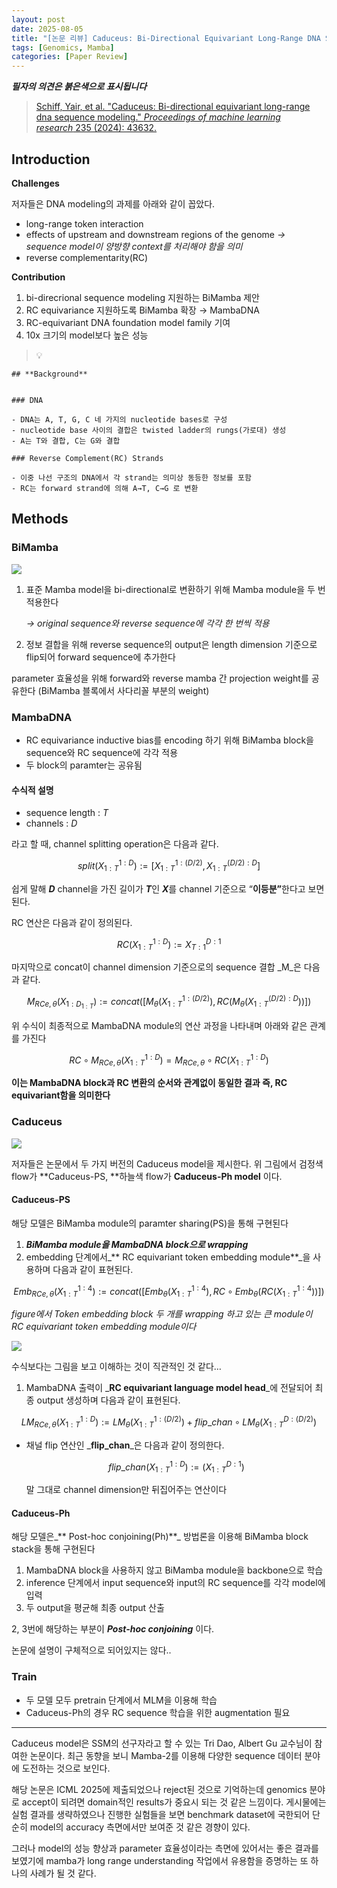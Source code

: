 ```yaml
---
layout: post
date: 2025-08-05
title: "[논문 리뷰] Caduceus: Bi-Directional Equivariant Long-Range DNA Sequence Modeling"
tags: [Genomics, Mamba]
categories: [Paper Review]
---
```


<span class="notion-red">_**필자의 의견은 붉은색으로 표시됩니다**_</span>


> [Schiff, Yair, et al. "Caduceus: Bi-directional equivariant long-range dna sequence modeling." ](https://pmc.ncbi.nlm.nih.gov/articles/PMC12189541/)[_Proceedings of machine learning research_](https://pmc.ncbi.nlm.nih.gov/articles/PMC12189541/)[ 235 (2024): 43632.](https://pmc.ncbi.nlm.nih.gov/articles/PMC12189541/)



## Introduction


**Challenges**


저자들은 DNA modeling의 과제를 아래와 같이 꼽았다.

- long-range token interaction
- effects of upstream and downstream regions of the genome 
_→ sequence model이 양방향 context를 처리해야 함을 의미_
- reverse complementarity(RC)

**Contribution**

1. bi-direcrional sequence modeling 지원하는 BiMamba 제안
1. RC equivariance 지원하도록 BiMamba 확장 → MambaDNA
1. RC-equivariant DNA foundation model family 기여
1. 10x 크기의 model보다 높은 성능

> 💡 


	## **Background**


	### DNA

	- DNA는 A, T, G, C 네 가지의 nucleotide bases로 구성
	- nucleotide base 사이의 결합은 twisted ladder의 rungs(가로대) 생성
	- A는 T와 결합, C는 G와 결합

	### Reverse Complement(RC) Strands

	- 이중 나선 구조의 DNA에서 각 strand는 의미상 동등한 정보를 포함
	- RC는 forward strand에 의해 A→T, C→G 로 변환


## Methods



### BiMamba


![](https://prod-files-secure.s3.us-west-2.amazonaws.com/542b861c-36a8-4051-84e5-8804b6728dba/2c247d59-7815-4980-99f0-8f0d21f445a7/image.png?X-Amz-Algorithm=AWS4-HMAC-SHA256&X-Amz-Content-Sha256=UNSIGNED-PAYLOAD&X-Amz-Credential=ASIAZI2LB466VZE4OEPC%2F20250813%2Fus-west-2%2Fs3%2Faws4_request&X-Amz-Date=20250813T132732Z&X-Amz-Expires=3600&X-Amz-Security-Token=IQoJb3JpZ2luX2VjEOX%2F%2F%2F%2F%2F%2F%2F%2F%2F%2FwEaCXVzLXdlc3QtMiJIMEYCIQDqsBt%2BSV368VodYTWuguET95bUrCFjghqZKYPdijgJrQIhAIoDpCtk80ZYEm6YKHnuBGcdoPvMqsvyoVHL%2BdRYG6k5Kv8DCC4QABoMNjM3NDIzMTgzODA1IgwCKzzwHkJxIaeZHYoq3AOll3pA1%2Bdcu0V9OJLECKwyHJFcSLFyELQANWoBpcl3sH2WiBSeBIBl1VygLORkMQq5ZG0r%2BggttMVf8htP8fS98fAqdi%2FrU8%2FBxRJzH1856ihOt1LFNCqIr4p1ogauNnqmMoO8ifWTWdxfHXjdEUw0MLEoZgDkytTJJJa3NPOCvX6fwHCTwkYN4ikEwzjXFk%2FSfwBp6F2SZIDFME0X5lMnGe%2BKY71KXsV8BW7aGrbe83%2BaCQZ0UswssKTHPMjfxn%2FOOTXaMryJdfF7W0mx2u1JjzaPoSc87JnkXus9A908l8gI76ZkYIvnIIsDJW1wUvM0c4vFhbGKhrzUgxXgzkKK8QSy0aqycXDbupQY2EIIAx8%2BN9Qn8wAUKsAJrg%2BajFKEPTVaMq0QrjxTc3ho0NuTZwnQT2mmw%2BGZcjYoApgET7XQ8nCvido%2F1aoIkK99kKPl3mmSh%2BVwCbrPUHv3DJQUgUnrau9obmaxi8FDsATTwLi0apNLy3dBMwIFmQhlzQuFso7FvZRRmptMDA6osirZbpPOBY4wYBReYhyje%2Bpluwkn0bLVyWWPbKs4ETHT%2BN4IhN8TRER2IpdSzcmognxlf0H1eo6DLMmtyYQSOgPuKPX8oX173QAK0D0YlTCdmfLEBjqkARel1XjqhrpXgdlsKQ4U34VjLCJeGr81gZfNfyFWxOUn5FEX5Nigwk09Hov26%2F5ynYvuP8r%2Fes7Qtq9NqT4GDhilb4VZVJBJ6QT6kYDhC17BE2YOZ4hdaduam19ISZ%2B1ppBMBBoD%2B51bbuiIyC4m%2FklBc8AzsQp7c%2BPpchfsCz7jKs5mRtW1uK4cfachBMGfdxwbkuO7CGaLix%2FeOnuvfY3kRs8l&X-Amz-Signature=0821029fe855cf521e18f0852c0aac9458b8b4d62fc225dafc411839c19b888c&X-Amz-SignedHeaders=host&x-amz-checksum-mode=ENABLED&x-id=GetObject)

1. 표준 Mamba model을 bi-directional로 변환하기 위해 Mamba module을 두 번 적용한다

	_→ original sequence와 reverse sequence에 각각 한 번씩 적용_

1. 정보 결합을 위해 reverse sequence의 output은 length dimension 기준으로 flip되어 forward sequence에 추가한다

parameter 효율성을 위해 forward와 reverse mamba 간 projection weight를 공유한다 (BiMamba 블록에서 사다리꼴 부분의 weight)



### MambaDNA

- RC equivariance inductive bias를 encoding 하기 위해 BiMamba block을 sequence와 RC sequence에 각각 적용
- 두 block의 paramter는 공유됨


#### 수식적 설명

- sequence length : _T_
- channels : _D_

라고 할 때,  channel splitting operation은 다음과 같다.


$$
split(X^{1:D}_{1:T}):=[X^{1:(D/2)}_{1:T},X^{(D/2):D}_{1:T}]
$$


<span class="notion-red">쉽게 말해 </span><span class="notion-red">_**D**_</span><span class="notion-red"> channel을 가진 길이가 </span><span class="notion-red">_**T**_</span><span class="notion-red">인 </span><span class="notion-red">_**X**_</span><span class="notion-red">를 channel 기준으로 “</span><span class="notion-red">**이등분”**</span><span class="notion-red">한다고 보면 된다.</span>


RC 연산은 다음과 같이 정의된다.


$$
RC(X^{1:D}_{1:T}):=X^{D:1}_{T:1}
$$


마지막으로 concat이 channel dimension 기준으로의 sequence 결합 _M_은 다음과 같다.


$$
M_{RCe,\theta}(X_{1:D_{1:T}}):=concat([M_{\theta}(X^{1:(D/2)}_{1:T}),RC(M_{\theta}(X^{(D/2):D}_{1:T}))])
$$


위 수식이 최종적으로 MambaDNA module의 연산 과정을 나타내며 아래와 같은 관계를 가진다


$$
RC\circ M_{RCe,\theta}(X^{1:D}_{1:T}) = M_{RCe,\theta} \circ RC(X^{1:D}_{1:T})
$$


**이는 MambaDNA block과 RC 변환의 순서와 관계없이 동일한 결과 즉, RC equivariant함을 의미한다**



### Caduceus


![](https://prod-files-secure.s3.us-west-2.amazonaws.com/542b861c-36a8-4051-84e5-8804b6728dba/f94a60d7-8145-473b-aef9-7c68d3ec604a/image.png?X-Amz-Algorithm=AWS4-HMAC-SHA256&X-Amz-Content-Sha256=UNSIGNED-PAYLOAD&X-Amz-Credential=ASIAZI2LB466VZE4OEPC%2F20250813%2Fus-west-2%2Fs3%2Faws4_request&X-Amz-Date=20250813T132732Z&X-Amz-Expires=3600&X-Amz-Security-Token=IQoJb3JpZ2luX2VjEOX%2F%2F%2F%2F%2F%2F%2F%2F%2F%2FwEaCXVzLXdlc3QtMiJIMEYCIQDqsBt%2BSV368VodYTWuguET95bUrCFjghqZKYPdijgJrQIhAIoDpCtk80ZYEm6YKHnuBGcdoPvMqsvyoVHL%2BdRYG6k5Kv8DCC4QABoMNjM3NDIzMTgzODA1IgwCKzzwHkJxIaeZHYoq3AOll3pA1%2Bdcu0V9OJLECKwyHJFcSLFyELQANWoBpcl3sH2WiBSeBIBl1VygLORkMQq5ZG0r%2BggttMVf8htP8fS98fAqdi%2FrU8%2FBxRJzH1856ihOt1LFNCqIr4p1ogauNnqmMoO8ifWTWdxfHXjdEUw0MLEoZgDkytTJJJa3NPOCvX6fwHCTwkYN4ikEwzjXFk%2FSfwBp6F2SZIDFME0X5lMnGe%2BKY71KXsV8BW7aGrbe83%2BaCQZ0UswssKTHPMjfxn%2FOOTXaMryJdfF7W0mx2u1JjzaPoSc87JnkXus9A908l8gI76ZkYIvnIIsDJW1wUvM0c4vFhbGKhrzUgxXgzkKK8QSy0aqycXDbupQY2EIIAx8%2BN9Qn8wAUKsAJrg%2BajFKEPTVaMq0QrjxTc3ho0NuTZwnQT2mmw%2BGZcjYoApgET7XQ8nCvido%2F1aoIkK99kKPl3mmSh%2BVwCbrPUHv3DJQUgUnrau9obmaxi8FDsATTwLi0apNLy3dBMwIFmQhlzQuFso7FvZRRmptMDA6osirZbpPOBY4wYBReYhyje%2Bpluwkn0bLVyWWPbKs4ETHT%2BN4IhN8TRER2IpdSzcmognxlf0H1eo6DLMmtyYQSOgPuKPX8oX173QAK0D0YlTCdmfLEBjqkARel1XjqhrpXgdlsKQ4U34VjLCJeGr81gZfNfyFWxOUn5FEX5Nigwk09Hov26%2F5ynYvuP8r%2Fes7Qtq9NqT4GDhilb4VZVJBJ6QT6kYDhC17BE2YOZ4hdaduam19ISZ%2B1ppBMBBoD%2B51bbuiIyC4m%2FklBc8AzsQp7c%2BPpchfsCz7jKs5mRtW1uK4cfachBMGfdxwbkuO7CGaLix%2FeOnuvfY3kRs8l&X-Amz-Signature=00b6704b724a8064d2a6700ff028aa52707e1063c6cf9c5974eeeb466f248d94&X-Amz-SignedHeaders=host&x-amz-checksum-mode=ENABLED&x-id=GetObject)


저자들은 논문에서 두 가지 버전의 Caduceus model을 제시한다. 위 그림에서 검정색 flow가 **Caduceus-PS, **하늘색 flow가 **Caduceus-Ph model** 이다.



#### Caduceus-PS


해당 모델은 BiMamba module의 paramter sharing(PS)을 통해 구현된다

1. _**BiMamba module을 MambaDNA block으로 wrapping**_
1. embedding 단계에서_** RC equivariant token embedding module**_을 사용하며 다음과 같이 표현된다.

$$
Emb_{RCe,\theta}(X^{1:4}_{1:T}):=concat([Emb_{\theta}(X^{1:4}_{1:T}),RC \circ Emb_{\theta}(RC(X^{1:4}_{1:T}))])
$$


_figure에서 Token embedding block 두 개를 wrapping 하고 있는 큰 module이 RC equivariant token embedding module이다_


![](https://prod-files-secure.s3.us-west-2.amazonaws.com/542b861c-36a8-4051-84e5-8804b6728dba/b175e4da-71eb-4e91-8c23-a06dabe673c9/image.png?X-Amz-Algorithm=AWS4-HMAC-SHA256&X-Amz-Content-Sha256=UNSIGNED-PAYLOAD&X-Amz-Credential=ASIAZI2LB466VZE4OEPC%2F20250813%2Fus-west-2%2Fs3%2Faws4_request&X-Amz-Date=20250813T132733Z&X-Amz-Expires=3600&X-Amz-Security-Token=IQoJb3JpZ2luX2VjEOX%2F%2F%2F%2F%2F%2F%2F%2F%2F%2FwEaCXVzLXdlc3QtMiJIMEYCIQDqsBt%2BSV368VodYTWuguET95bUrCFjghqZKYPdijgJrQIhAIoDpCtk80ZYEm6YKHnuBGcdoPvMqsvyoVHL%2BdRYG6k5Kv8DCC4QABoMNjM3NDIzMTgzODA1IgwCKzzwHkJxIaeZHYoq3AOll3pA1%2Bdcu0V9OJLECKwyHJFcSLFyELQANWoBpcl3sH2WiBSeBIBl1VygLORkMQq5ZG0r%2BggttMVf8htP8fS98fAqdi%2FrU8%2FBxRJzH1856ihOt1LFNCqIr4p1ogauNnqmMoO8ifWTWdxfHXjdEUw0MLEoZgDkytTJJJa3NPOCvX6fwHCTwkYN4ikEwzjXFk%2FSfwBp6F2SZIDFME0X5lMnGe%2BKY71KXsV8BW7aGrbe83%2BaCQZ0UswssKTHPMjfxn%2FOOTXaMryJdfF7W0mx2u1JjzaPoSc87JnkXus9A908l8gI76ZkYIvnIIsDJW1wUvM0c4vFhbGKhrzUgxXgzkKK8QSy0aqycXDbupQY2EIIAx8%2BN9Qn8wAUKsAJrg%2BajFKEPTVaMq0QrjxTc3ho0NuTZwnQT2mmw%2BGZcjYoApgET7XQ8nCvido%2F1aoIkK99kKPl3mmSh%2BVwCbrPUHv3DJQUgUnrau9obmaxi8FDsATTwLi0apNLy3dBMwIFmQhlzQuFso7FvZRRmptMDA6osirZbpPOBY4wYBReYhyje%2Bpluwkn0bLVyWWPbKs4ETHT%2BN4IhN8TRER2IpdSzcmognxlf0H1eo6DLMmtyYQSOgPuKPX8oX173QAK0D0YlTCdmfLEBjqkARel1XjqhrpXgdlsKQ4U34VjLCJeGr81gZfNfyFWxOUn5FEX5Nigwk09Hov26%2F5ynYvuP8r%2Fes7Qtq9NqT4GDhilb4VZVJBJ6QT6kYDhC17BE2YOZ4hdaduam19ISZ%2B1ppBMBBoD%2B51bbuiIyC4m%2FklBc8AzsQp7c%2BPpchfsCz7jKs5mRtW1uK4cfachBMGfdxwbkuO7CGaLix%2FeOnuvfY3kRs8l&X-Amz-Signature=b5da33c1079d2ac53759d6a0869508816ac2b7dad02b5f7bb6489102e995221b&X-Amz-SignedHeaders=host&x-amz-checksum-mode=ENABLED&x-id=GetObject)


<span class="notion-red">수식보다는 그림을 보고 이해하는 것이 직관적인 것 같다…</span>

1. MambaDNA 출력이 _**RC equivariant language model head**_에 전달되어 최종 output 생성하며 다음과 같이 표현된다.

$$
LM_{RCe,\theta}(X^{1:D}_{1:T}):= LM_{\theta}(X^{1:(D/2)}_{1:T})+flip\_chan\circ LM_{\theta}(X^{D:(D/2)}_{1:T})
$$

- 채널 flip 연산인 _**flip\_chan**_은 다음과 같이 정의한다.

	$$
	flip\_chan(X^{1:D}_{1:T}):=(X^{D:1}_{1:T})
	$$


	말 그대로 channel dimension만 뒤집어주는 연산이다



#### Caduceus-Ph


해당 모델은_** Post-hoc conjoining(Ph)**_ 방법론을 이용해 BiMamba block stack을 통해 구현된다

1. MambaDNA block을 사용하지 않고 BiMamba module을 backbone으로 학습
1. inference 단계에서 input sequence와 input의 RC sequence를 각각 model에 입력
1. 두 output을 평균해 최종 output 산출

2, 3번에 해당하는 부분이 _**Post-hoc conjoining**_ 이다.


<span class="notion-red">논문에 설명이 구체적으로 되어있지는 않다..</span>



### Train

- 두 모델 모두 pretrain 단계에서 MLM을 이용해 학습
- Caduceus-Ph의 경우 RC sequence 학습을 위한 augmentation 필요

---


<span class="notion-red">Caduceus model은 SSM의 선구자라고 할 수 있는 Tri Dao, Albert Gu 교수님이 참여한 논문이다. 최근 동향을 보니 Mamba-2를 이용해 다양한 sequence 데이터 분야에 도전하는 것으로 보인다.</span>


<span class="notion-red">해당 논문은 ICML 2025에 제출되었으나 reject된 것으로 기억하는데 genomics 분야로 accept이 되려면 domain적인 results가 중요시 되는 것 같은 느낌이다. 게시물에는 실험 결과를 생략하였으나 진행한 실험들을 보면 benchmark dataset에 국한되어 단순히 model의 accuracy 측면에서만 보여준 것 같은 경향이 있다.</span>


<span class="notion-red">그러나 model의 성능 향상과 parameter 효율성이라는 측면에 있어서는 좋은 결과를 보였기에 mamba가 long range understanding 작업에서 유용함을 증명하는 또 하나의 사례가 될 것 같다.</span>

